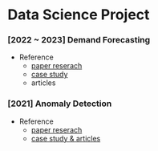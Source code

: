# Data Science Project
  




### [2022 ~ 2023] Demand Forecasting
- Reference 
    - [paper reserach](https://github.com/DasomKang/paper-reviews/tree/main/Demand%20Forecasting)
    - [case study](https://github.com/DasomKang/Data-Science-Project/blob/242df754ee9ef2a793bb856116fe4998ba62194a/2022%20Demand%20Forecasting/reference/case%20study.md)
    - articles




### [2021] Anomaly Detection
- Reference 
    - [paper reserach](https://github.com/users/DasomKang/projects/1)
    - [case study & articles](https://github.com/DasomKang/Data-Science-Project/blob/242df754ee9ef2a793bb856116fe4998ba62194a/2022%20Demand%20Forecasting/reference/case%20study.md)


